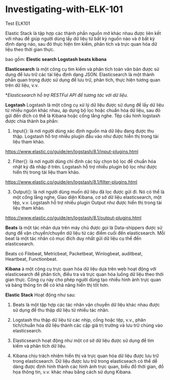 # Investigating-with-ELK-101
Test ELK101 

Elastic Stack là tập hợp các thành phần nguồn mở khác nhau được liên kết với nhau để giúp người dùng lấy dữ liệu từ bất kỳ nguồn nào và ở bất kỳ định dạng nào, sau đó thực hiện tìm kiếm, phân tích và trực quan hóa dữ liệu theo thời gian thực.

bao gồm:
**Elestic search
Logstash
beats
kibana**

**Elasticsearch** là một công cụ tìm kiếm và phân tích toàn văn bản được sử dụng để lưu trữ các tài liệu định dạng JSON. Elasticsearch là một thành phần quan trọng được sử dụng để lưu trữ, phân tích, thực hiện tương quan trên dữ liệu, v.v. 

**Elasticsearch hỗ trợ RESTFul API để tương tác với dữ liệu.*

**Logstash** Logstash là một công cụ xử lý dữ liệu được sử dụng để lấy dữ liệu từ nhiều nguồn khác nhau, áp dụng bộ lọc hoặc chuẩn hóa dữ liệu, sau đó gửi đến đích có thể là Kibana hoặc cổng lắng nghe. Tệp cấu hình logstash được chia thành ba phần:

1. Input{}: là nơi người dùng xác định nguồn mà dữ liệu đang được thu thập. Logstash hỗ trợ nhiều plugin đầu vào như được hiển thị trong tài liệu tham khảo.

https://www.elastic.co/guide/en/logstash/8.1/input-plugins.html

2. Filter{}: là nơi người dùng chỉ định các tùy chọn bộ lọc để chuẩn hóa nhật ký đã nhập ở trên. Logstash hỗ trợ nhiều plugin bộ lọc như được hiển thị trong tài liệu tham khảo.

https://www.elastic.co/guide/en/logstash/8.1/filter-plugins.html

3. Output{}: là nơi người dùng muốn dữ liệu đã lọc được gửi đi. Nó có thể là một cổng lắng nghe, Giao diện Kibana, cơ sở dữ liệu elasticsearch, một tệp, v.v. Logstash hỗ trợ nhiều plugin Output như được hiển thị trong tài liệu tham khảo.

https://www.elastic.co/guide/en/logstash/8.1/output-plugins.html

**Beats** là một tác nhân dựa trên máy chủ được gọi là Data-shippers được sử dụng để vận chuyển/chuyển dữ liệu từ các điểm cuối đến elasticsearch. Mỗi beat là một tác nhân có mục đích duy nhất gửi dữ liệu cụ thể đến elasticsearch. 

Beats có Filebeat, Metricbeat, Packetbeat, Winlogbeat, auditbeat, Heartbeat, Functionbeat. 

**Kibana** à một công cụ trực quan hóa dữ liệu dựa trên web hoạt động với elasticsearch để phân tích, điều tra và trực quan hóa luồng dữ liệu theo thời gian thực. Công cụ này cho phép người dùng tạo nhiều hình ảnh trực quan và bảng thông tin để có khả năng hiển thị tốt hơn.

**Elastic Stack** Hoạt động như sau: 

1. Beats là một tập hợp các tác nhân vận chuyển dữ liệu khác nhau được sử dụng để thu thập dữ liệu từ nhiều tác nhân.

2. Logstash thu thập dữ liệu từ các nhịp, cổng hoặc tệp, v.v., phân tích/chuẩn hóa dữ liệu thành các cặp giá trị trường và lưu trữ chúng vào elasticsearch.

3. Elasticsearch hoạt động như một cơ sở dữ liệu được sử dụng để tìm kiếm và phân tích dữ liệu.

4. Kibana chịu trách nhiệm hiển thị và trực quan hóa dữ liệu được lưu trữ trong elasticsearch. Dữ liệu được lưu trữ trong elasticseach có thể dễ dàng được định hình thành các hình ảnh trực quan, biểu đồ thời gian, đồ họa thông tin, v.v. khác nhau bằng cách sử dụng Kibana.






